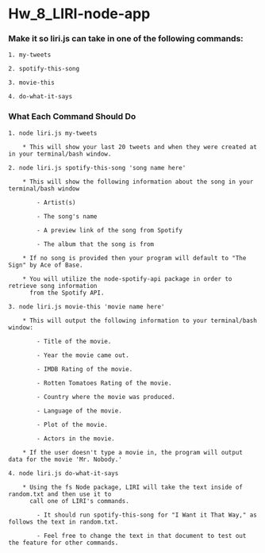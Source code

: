 # Hw_8_LIRI-node-app


### Make it so liri.js can take in one of the following commands:

    1. my-tweets

    2. spotify-this-song

    3. movie-this

    4. do-what-it-says


### What Each Command Should Do

    1. node liri.js my-tweets

        * This will show your last 20 tweets and when they were created at in your terminal/bash window.

    2. node liri.js spotify-this-song 'song name here'

        * This will show the following information about the song in your terminal/bash window

            - Artist(s) 

            - The song's name

            - A preview link of the song from Spotify       

            - The album that the song is from

        * If no song is provided then your program will default to "The Sign" by Ace of Base.

        * You will utilize the node-spotify-api package in order to retrieve song information 
          from the Spotify API.

    3. node liri.js movie-this 'movie name here'

        * This will output the following information to your terminal/bash window:

            - Title of the movie.

            - Year the movie came out.

            - IMDB Rating of the movie.

            - Rotten Tomatoes Rating of the movie.

            - Country where the movie was produced.

            - Language of the movie.

            - Plot of the movie.

            - Actors in the movie.

        * If the user doesn't type a movie in, the program will output data for the movie 'Mr. Nobody.'

    4. node liri.js do-what-it-says

        * Using the fs Node package, LIRI will take the text inside of random.txt and then use it to 
          call one of LIRI's commands.

            - It should run spotify-this-song for "I Want it That Way," as follows the text in random.txt.
            
            - Feel free to change the text in that document to test out the feature for other commands.



